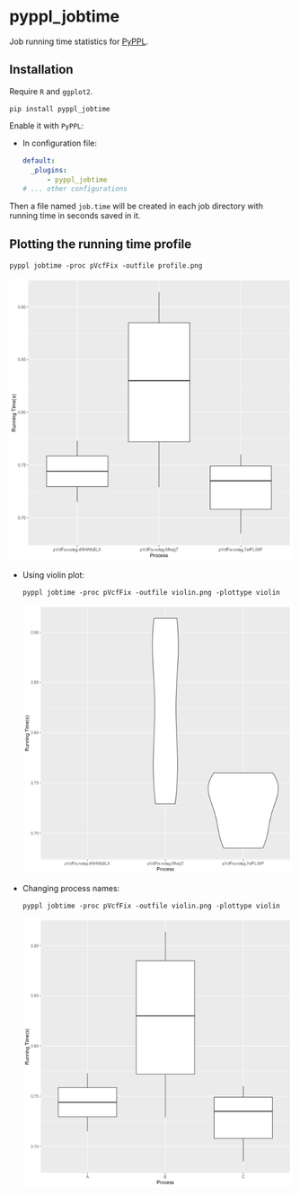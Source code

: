 # pyppl_jobtime

Job running time statistics for [PyPPL](https://github.com/pwwang/PyPPL).

## Installation
Require `R` and `ggplot2`.
```shell
pip install pyppl_jobtime
```

Enable it with `PyPPL`:
- In configuration file:
  ```yaml
  default:
    _plugins:
        - pyppl_jobtime
  # ... other configurations
  ```

Then a file named `job.time` will be created in each job directory with running time in seconds saved in it.

## Plotting the running time profile
```shell
pyppl jobtime -proc pVcfFix -outfile profile.png
```

![profile.png](./images/profile.png)

- Using violin plot:
    ```shell
    pyppl jobtime -proc pVcfFix -outfile violin.png -plottype violin
    ```
    ![violin.png](./images/violin.png)

- Changing process names:
    ```shell
    pyppl jobtime -proc pVcfFix -outfile violin.png -plottype violin
    ```

    ![procnames.png](./images/procnames.png)
